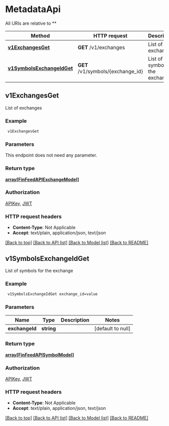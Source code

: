# MetadataApi

All URIs are relative to **

Method | HTTP request | Description
------------- | ------------- | -------------
[**v1ExchangesGet**](MetadataApi.md#v1ExchangesGet) | **GET** /v1/exchanges | List of exchanges
[**v1SymbolsExchangeIdGet**](MetadataApi.md#v1SymbolsExchangeIdGet) | **GET** /v1/symbols/{exchange_id} | List of symbols for the exchange



## v1ExchangesGet

List of exchanges

### Example

```bash
 v1ExchangesGet
```

### Parameters

This endpoint does not need any parameter.

### Return type

[**array[FinFeedAPIExchangeModel]**](FinFeedAPIExchangeModel.md)

### Authorization

[APIKey](../README.md#APIKey), [JWT](../README.md#JWT)

### HTTP request headers

- **Content-Type**: Not Applicable
- **Accept**: text/plain, application/json, text/json

[[Back to top]](#) [[Back to API list]](../README.md#documentation-for-api-endpoints) [[Back to Model list]](../README.md#documentation-for-models) [[Back to README]](../README.md)


## v1SymbolsExchangeIdGet

List of symbols for the exchange

### Example

```bash
 v1SymbolsExchangeIdGet exchange_id=value
```

### Parameters


Name | Type | Description  | Notes
------------- | ------------- | ------------- | -------------
 **exchangeId** | **string** |  | [default to null]

### Return type

[**array[FinFeedAPISymbolModel]**](FinFeedAPISymbolModel.md)

### Authorization

[APIKey](../README.md#APIKey), [JWT](../README.md#JWT)

### HTTP request headers

- **Content-Type**: Not Applicable
- **Accept**: text/plain, application/json, text/json

[[Back to top]](#) [[Back to API list]](../README.md#documentation-for-api-endpoints) [[Back to Model list]](../README.md#documentation-for-models) [[Back to README]](../README.md)

